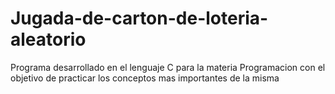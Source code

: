 # Jugada-de-carton-de-loteria-aleatorio
Programa desarrollado en el lenguaje C para la materia Programacion con el objetivo de practicar los conceptos mas importantes de la misma 
